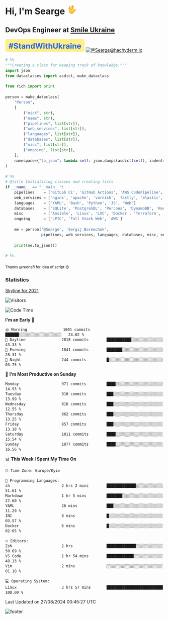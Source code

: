# Hi, I'm Searge <img src="images/vulcan.webp" style="display: inline-block; margin: 0; height: 2rem" alt="Vulcan salute" />

## DevOps Engineer at [Smile Ukraine](https://smile-ukraine.com/en)

[![Stand With Ukraine](https://raw.githubusercontent.com/vshymanskyy/StandWithUkraine/main/badges/StandWithUkraine.svg)](https://stand-with-ukraine.pp.ua)
<a rel="me" href="https://hachyderm.io/@Searge">![@Searge@hachyderm.io](https://img.shields.io/badge/-@Searge-%232B90D9?logo=mastodon&logoColor=white)</a>

```python
# %%
"""Creating a class for keeping track of knowledge."""
import json
from dataclasses import asdict, make_dataclass

from rich import print

person = make_dataclass(
    "Person",
    [
        ("nick", str),
        ("name", str),
        ("pipelines", list[str]),
        ("web_services", list[str]),
        ("languages", list[str]),
        ("databases", list[str]),
        ("misc", list[str]),
        ("ongoing", list[str]),
    ],
    namespace={"to_json": lambda self: json.dumps(asdict(self), indent=4)},
)

# %%
# @title Initializing classes and creating lists
if __name__ == "__main__":
    pipelines    = ['GitLab Ci', 'GitHub Actions', 'AWS CodePipeline', 'Jenkins']
    web_services = ['nginx', 'apache', 'varnish', 'fastly', 'elastic', 'solr']
    languages    = ['YAML', 'Bash', 'Python', 'JS', 'Web']
    databases    = ['SQLite', 'PostgreSQL', 'Percona', 'DynamoDB', 'Redis']
    misc         = ['Ansible', 'Linux', 'LXC', 'Docker', 'Terraform', 'AWS']
    ongoing      = ['LPIC', 'Full Stack Web', 'AWS']

    me = person('@Searge', 'Sergij Boremchuk',
                pipelines, web_services, languages, databases, misc, ongoing)

    print(me.to_json())

# %%

```

<sub>Thanks @rednafi for idea of script :wink:</sub>

### Statistics

[Skyline for 2021](https://skyline.github.com/Searge/2021)

![Visitors](https://komarev.com/ghpvc/?username=searge&label=Profile%20views&color=0e75b6&style=flat) 
<!--START_SECTION:waka-->
![Code Time](http://img.shields.io/badge/Code%20Time-2%2C734%20hrs%2045%20mins-blue)

**I'm an Early 🐤** 

```text
🌞 Morning                1601 commits        ██████░░░░░░░░░░░░░░░░░░░   24.62 % 
🌆 Daytime                2818 commits        ███████████░░░░░░░░░░░░░░   43.33 % 
🌃 Evening                1841 commits        ███████░░░░░░░░░░░░░░░░░░   28.31 % 
🌙 Night                  244 commits         █░░░░░░░░░░░░░░░░░░░░░░░░   03.75 % 
```
📅 **I'm Most Productive on Sunday** 

```text
Monday                   971 commits         ████░░░░░░░░░░░░░░░░░░░░░   14.93 % 
Tuesday                  910 commits         ███░░░░░░░░░░░░░░░░░░░░░░   13.99 % 
Wednesday                816 commits         ███░░░░░░░░░░░░░░░░░░░░░░   12.55 % 
Thursday                 862 commits         ███░░░░░░░░░░░░░░░░░░░░░░   13.25 % 
Friday                   857 commits         ███░░░░░░░░░░░░░░░░░░░░░░   13.18 % 
Saturday                 1011 commits        ████░░░░░░░░░░░░░░░░░░░░░   15.54 % 
Sunday                   1077 commits        ████░░░░░░░░░░░░░░░░░░░░░   16.56 % 
```


📊 **This Week I Spent My Time On** 

```text
🕑︎ Time Zone: Europe/Kyiv

💬 Programming Languages: 
sh                       2 hrs 2 mins        █████████████░░░░░░░░░░░░   51.61 % 
Markdown                 1 hr 5 mins         ███████░░░░░░░░░░░░░░░░░░   27.60 % 
YAML                     26 mins             ███░░░░░░░░░░░░░░░░░░░░░░   11.29 % 
INI                      8 mins              █░░░░░░░░░░░░░░░░░░░░░░░░   03.57 % 
Docker                   6 mins              █░░░░░░░░░░░░░░░░░░░░░░░░   02.65 % 

🔥 Editors: 
Zsh                      2 hrs               █████████████░░░░░░░░░░░░   50.69 % 
VS Code                  1 hr 54 mins        ████████████░░░░░░░░░░░░░   48.13 % 
Vim                      2 mins              ░░░░░░░░░░░░░░░░░░░░░░░░░   01.18 % 

💻 Operating System: 
Linux                    3 hrs 57 mins       █████████████████████████   100.00 % 
```


 Last Updated on 27/08/2024 00:45:27 UTC
<!--END_SECTION:waka-->

![footer](https://capsule-render.vercel.app/api?type=waving&color=gradient&customColorList=14,21&height=82&section=footer)
